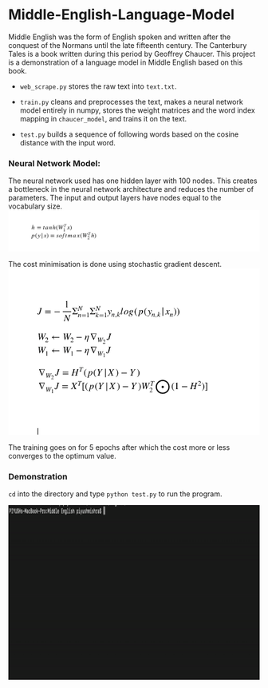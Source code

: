 # Middle-English-Language-Model
Middle English was the form of English spoken and written after the conquest of the Normans until the late fifteenth century. The Canterbury Tales is a book written during this period by Geoffrey Chaucer. This project is a demonstration of a language model in Middle English based on this book.

- `web_scrape.py` stores the raw text into `text.txt`.

- `train.py` cleans and preprocesses the text, makes a neural network model entirely in numpy, stores the weight matrices and the word index mapping in `chaucer_model`, and trains it on the text.

- `test.py` builds a sequence of following words based on the cosine distance with the input word.

### Neural Network Model:
The neural network used has one hidden layer with 100 nodes. This creates a bottleneck in the neural network architecture and reduces the number of parameters. The input and output layers have nodes equal to the vocabulary size.
<img src= 'nn_eq.png'>

The cost minimisation is done using stochastic gradient descent.
<img src = 'sgd_corrected.png'>

The training goes on for 5 epochs after which the cost more or less converges to the optimum value.
### Demonstration
`cd` into the directory and type `python test.py` to run the program.

<img width = '850' height = '350' src = 'demo.gif'>
